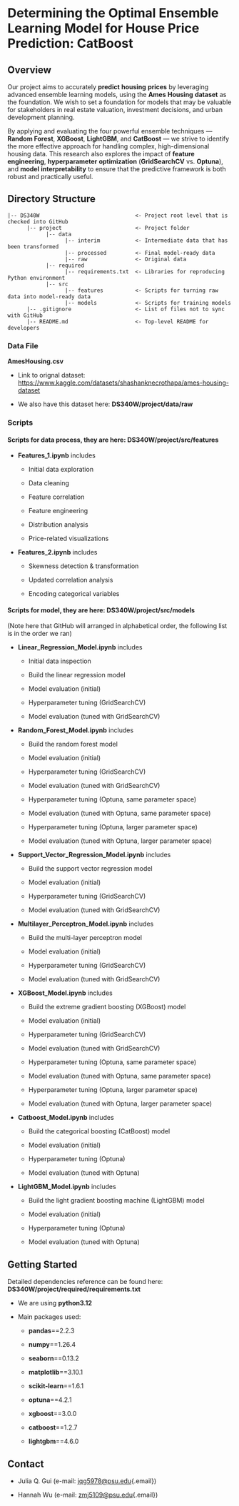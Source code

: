 # Determining the Optimal Ensemble Learning Model for House Price Prediction: CatBoost

## Overview

Our project aims to accurately **predict** **housing** **prices** by leveraging advanced ensemble learning models, using the **Ames** **Housing** **dataset** as the foundation. We wish to set a foundation for models that may be valuable for stakeholders in real estate valuation, investment decisions, and urban development planning.

By applying and evaluating the four powerful ensemble techniques — **Random Forest**, **XGBoost**, **LightGBM**, and **CatBoost** — we strive to identify the more effective approach for handling complex, high-dimensional housing data. This research also explores the impact of **feature engineering**, **hyperparameter** **optimization** (**GridSearchCV** vs. **Optuna**), and **model** **interpretability** to ensure that the predictive framework is both robust and practically useful.

## Directory Structure

```         
|-- DS340W                              <- Project root level that is checked into GitHub
      |-- project                       <- Project folder
            |-- data
                  |-- interim           <- Intermediate data that has been transformed
                  |-- processed         <- Final model-ready data
                  |-- raw               <- Original data
            |-- required
                  |-- requirements.txt  <- Libraries for reproducing Python environment
            |-- src
                  |-- features          <- Scripts for turning raw data into model-ready data
                  |-- models            <- Scripts for training models
      |-- .gitignore                    <- List of files not to sync with GitHub
      |-- README.md                     <- Top-level README for developers
```

### Data File

**AmesHousing.csv**

-   Link to orignal dataset: <https://www.kaggle.com/datasets/shashanknecrothapa/ames-housing-dataset>

-   We also have this dataset here: **DS340W/project/data/raw**

### Scripts

#### **Scripts for data process**, they are here: **DS340W/project/src/features**

-   **Features_1.ipynb** includes

    -   Initial data exploration

    -   Data cleaning

    -   Feature correlation

    -   Feature engineering

    -   Distribution analysis

    -   Price-related visualizations

-   **Features_2.ipynb** includes

    -   Skewness detection & transformation

    -   Updated correlation analysis

    -   Encoding categorical variables

#### **Scripts for model**, they are here: **DS340W/project/src/models**

(Note here that GitHub will arranged in alphabetical order, the following list is in the order we ran)

-   **Linear_Regression_Model.ipynb** includes

    -   Initial data inspection

    -   Build the linear regression model

    -   Model evaluation (initial)

    -   Hyperparameter tuning (GridSearchCV)

    -   Model evaluation (tuned with GridSearchCV)

-   **Random_Forest_Model.ipynb** includes

    -   Build the random forest model

    -   Model evaluation (initial)

    -   Hyperparameter tuning (GridSearchCV)

    -   Model evaluation (tuned with GridSearchCV)

    -   Hyperparameter tuning (Optuna, same parameter space)

    -   Model evaluation (tuned with Optuna, same parameter space)

    -   Hyperparameter tuning (Optuna, larger parameter space)

    -   Model evaluation (tuned with Optuna, larger parameter space)

-   **Support_Vector_Regression_Model.ipynb** includes

    -   Build the support vector regression model

    -   Model evaluation (initial)

    -   Hyperparameter tuning (GridSearchCV)

    -   Model evaluation (tuned with GridSearchCV)

-   **Multilayer_Perceptron_Model.ipynb** includes

    -   Build the multi-layer perceptron model

    -   Model evaluation (initial)

    -   Hyperparameter tuning (GridSearchCV)

    -   Model evaluation (tuned with GridSearchCV)

-   **XGBoost_Model.ipynb** includes

    -   Build the extreme gradient boosting (XGBoost) model

    -   Model evaluation (initial)

    -   Hyperparameter tuning (GridSearchCV)

    -   Model evaluation (tuned with GridSearchCV)

    -   Hyperparameter tuning (Optuna, same parameter space)

    -   Model evaluation (tuned with Optuna, same parameter space)

    -   Hyperparameter tuning (Optuna, larger parameter space)

    -   Model evaluation (tuned with Optuna, larger parameter space)

-   **Catboost_Model.ipynb** includes

    -   Build the categorical boosting (CatBoost) model

    -   Model evaluation (initial)

    -   Hyperparameter tuning (Optuna)

    -   Model evaluation (tuned with Optuna)

-   **LightGBM_Model.ipynb** includes

    -   Build the light gradient boosting machine (LightGBM) model

    -   Model evaluation (initial)

    -   Hyperparameter tuning (Optuna)

    -   Model evaluation (tuned with Optuna)

## Getting Started

Detailed dependencies reference can be found here: **DS340W/project/required/requirements.txt**

-   We are using **python3.12**

-   Main packages used:

    -   **pandas**==2.2.3

    -   **numpy**==1.26.4

    -   **seaborn**==0.13.2

    -   **matplotlib**==3.10.1

    -   **scikit-learn**==1.6.1

    -   **optuna**==4.2.1

    -   **xgboost**==3.0.0

    -   **catboost**==1.2.7

    -   **lightgbm**==4.6.0

## Contact

-   Julia Q. Gui (e-mail: [jqg5978\@psu.edu](mailto:jqg5978@psu.edu){.email})

-   Hannah Wu (e-mail: [zmj5109\@psu.edu](mailto:zmj5109@psu.edu){.email})
